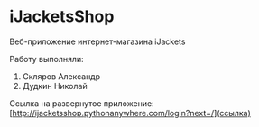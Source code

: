 # iJacketsShop

Веб-приложение интернет-магазина iJackets

Работу выполняли:
1. Скляров Александр
2. Дудкин Николай

Ссылка на развернутое приложение: [http://ijacketsshop.pythonanywhere.com/login?next=/](ссылка)

